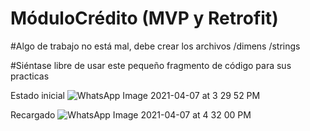 # MóduloCrédito (MVP y Retrofit)
 
#Algo de trabajo no está mal, debe crear los archivos 
/dimens
/strings

#Siéntase libre de usar este pequeño fragmento de código para sus practicas 

Estado inicial
![WhatsApp Image 2021-04-07 at 3 29 52 PM](https://user-images.githubusercontent.com/68208221/113936670-b5d23f00-97bd-11eb-8d5d-975ee67b1156.jpeg)

Recargado
![WhatsApp Image 2021-04-07 at 4 32 00 PM](https://user-images.githubusercontent.com/68208221/113937660-1f068200-97bf-11eb-8237-084288084157.jpeg)

